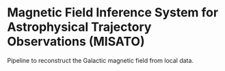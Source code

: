 # Magnetic Field Inference System for Astrophysical Trajectory Observations (MISATO)

Pipeline to reconstruct the Galactic magnetic field from local data. 
